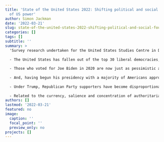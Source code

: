 ```yaml
---
title: 'State of the United States 2022: Shifting political and social foundations
  of US power'
author: Simon Jackman
date: '2022-03-21'
slug: state-of-the-united-states-2022-shifting-political-and-social-foundations-of-us-power
categories: []
tags: []
subtitle: ''
summary: >
  'Survey research undertaken for the United States Studies Centre in December 2021 reveals a United States deeply divided, increasingly isolationist and pessimistic, undergoing substantial democratic backsliding and at risk of more. Specifically: 
  
  - The United States has fallen out of the top 30 liberal democracies, a trend that continues as many Republican-controlled states enact laws making voter registration and turnout burdensome and election administration subject to partisan interference.
  
  - Those who voted for Joe Biden in 2020 are now just as pessimistic about the future of the United States as they were during the Trump administration, while the Republicans’ preferred candidate for the 2024 presidential election remains Donald Trump.
  
  - And, having begun his presidency with a majority of Americans approving of his performance, Biden’s approval ratings in the low 40s are indistinguishable from President Trump’s at the same point in his tenure in office. Amid such pessimism and low approval ratings, President Biden faces the exceedingly likely prospect of his party losing control of both houses of Congress in the November 2022 midterm elections.
  
  - Under Trump, Republican Party supporters have become disproportionately authoritarian and populist.
  
  - Related to the currency, salience and concentration of authoritarianism and populism among Republican voters are historically high levels of isolationism, a profound lack of optimism about the future of the United States, and deep partisan disagreements as to what problems the country faces — at home and abroad — and how to address them.'
authors: []
lastmod: '2022-03-21'
featured: no
image:
  caption: ''
  focal_point: ''
  preview_only: no
projects: []
---
```

